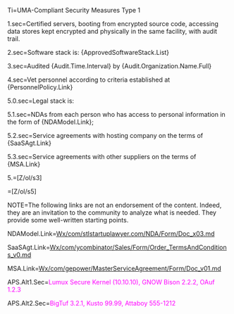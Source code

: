 Ti=UMA-Compliant Security Measures Type 1

1.sec=Certified servers, booting from encrypted source code, accessing data stores kept encrypted and physically in the same facility, with audit trail. 

2.sec=Software stack is:  {ApprovedSoftwareStack.List}

3.sec=Audited {Audit.Time.Interval} by {Audit.Organization.Name.Full}

4.sec=Vet personnel according to criteria established at {PersonnelPolicy.Link}

5.0.sec=Legal stack is:

5.1.sec=NDAs from each person who has access to personal information in the form of {NDAModel.Link};

5.2.sec=Service agreements with hosting company on the terms of {SaaSAgt.Link}

5.3.sec=Service agreements with other suppliers on the terms of {MSA.Link}

5.=[Z/ol/s3]

=[Z/ol/s5]

NOTE=The following links are not an endorsement of the content.  Indeed, they are an invitation to the community to analyze what is needed.  They provide some well-written starting points. 

NDAModel.Link=<a href="http://new.commonaccord.org/index.php?action=doc&file=Wx/com/stlstartuplawyer.com/NDA/Form/Doc_x03.md">Wx/com/stlstartuplawyer.com/NDA/Form/Doc_x03.md</a>

SaaSAgt.Link=<a href="http://new.commonaccord.org/index.php?action=doc&file=Wx/com/ycombinator/Sales/Form/Order_TermsAndConditions_v0.md">Wx/com/ycombinator/Sales/Form/Order_TermsAndConditions_v0.md</a>

MSA.Link=<a href="http://new.commonaccord.org/index.php?action=source&file=Wx/com/gepower/MasterServiceAgreement/Form/Doc_v01.md">Wx/com/gepower/MasterServiceAgreement/Form/Doc_v01.md</a>

APS.Alt1.Sec=<font color="magenta">Lumux Secure Kernel (10.10.10), GNOW Bison 2.2.2, OAuf 1.2.3</font>
  
APS.Alt2.Sec=<font color="magenta">BigTuf 3.2.1, Kusto 99.99, Attaboy 555-1212</font>